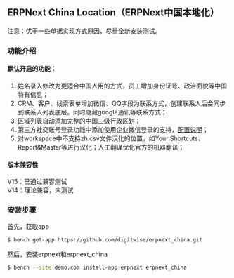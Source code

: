 ## ERPNext China Location（ERPNext中国本地化）
注意：优于一些单据实现方式原因，尽量全新安装测试。

### 功能介绍
#### 默认开启的功能：
1. 姓名录入修改为更适合中国人用的方式，员工增加身份证号、政治面貌等中国特有信息；
2. CRM、客户、线索表单增加微信、QQ字段为联系方式，创建联系人后会同步到联系人列表底层。同时隐藏google通讯等联系方式；
3. 区域列表自动添加完整的中国三级行政区划；
4. 第三方社交账号登录功能中添加使用企业微信登录的支持，[配置说明](.github/doc/企业微信登录配置说明.md)；
5. 对workspace中不支持zh.csv文件汉化的位置，如Your Shortcuts、Report&Master等进行汉化；人工翻译优化官方的机器翻译；


#### 版本兼容性
V15：已通过兼容测试</br>
V14：理论兼容，未测试


### 安装步骤

首先，获取app
```sh
$ bench get-app https://github.com/digitwise/erpnext_china.git
```

然后，安装erpnext和erpnext_china
```sh
$ bench --site demo.com install-app erpnext erpnext_china
```
